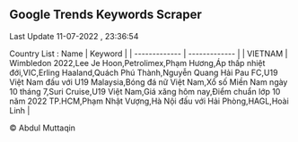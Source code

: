

## Google Trends Keywords Scraper 
 
Last Update 11-07-2022 , 23:36:54

Country List :
 Name  | Keyword |
| ------------- | ------------- |
| VIETNAM | Wimbledon 2022,Lee Je Hoon,Petrolimex,Phạm Hương,Áp thấp nhiệt đới,VIC,Erling Haaland,Quách Phú Thành,Nguyễn Quang Hải Pau FC,U19 Việt Nam đấu với U19 Malaysia,Bóng đá nữ Việt Nam,Xổ số Miền Nam ngày 10 tháng 7,Suri Cruise,U19 Việt Nam,Giá xăng hôm nay,Điểm chuẩn lớp 10 năm 2022 TP.HCM,Phạm Nhật Vượng,Hà Nội đấu với Hải Phòng,HAGL,Hoài Linh |



© Abdul Muttaqin 
